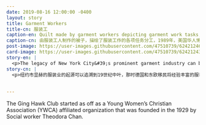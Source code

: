 ```yaml
---
date: 2019-08-16 12:00:00 -0400
layout: story
title: Garment Workers
title-cn: 服装工
caption-en: Quilt made by garment workers depicting garment work tasks, 1989, Museum of Chinese in America (MOCA) Collection
caption-cn: 由服装工人制作的被子，描绘了服装工作的各项任务分工，1989年，美国华人博物馆（MOCA）馆藏
post-image: https://user-images.githubusercontent.com/47510739/62421246-cfc49180-b66c-11e9-8535-826d13da41ca.jpg
card-image: https://user-images.githubusercontent.com/47510739/62421243-c63b2980-b66c-11e9-8f04-2ebaa91284dd.jpg
story-en: |
  <p>The legacy of New York City&#39;s prominent garment industry can be traced back to the mid-19th century when German and East European immigrants brought experienced manufacturing to Manhattan. After a century of rises and falls, the garment industry reached its peak in the 1980s in Chinatown. During this time, Chinese immigrant women fueled the industry, with an estimated 500 factories employing 20,000 workers. In 1982, these workers went on the largest strike in Chinatown’s history to protest their contractor’s attempt to skirt union regulations; after only a few days, every contractor folded to their demands. This quilt was designed by Debbie Lee and sewn by garment workers Ng Mui Leung, Sheung Ngor Leung, Cecilia Lo, Yan Chai Mak, So Fong Lee Ng, Sun Ng, and Heng Yu Yan for MOCA&#39;s 1989 exhibition &quot;Both Sides of the Cloth: Chinese American Women in the New York City Garment Industry.&quot; Trades like sewing have often been demeaned as mere “women’s work,” but the impact of the 1982 strike and artworks such as this underscore the true power of women in the Chinese community, the vital role of garment production for Chinatown’s entire economy, and the highly skilled artistry of such a trade.</p>
story-cn: |
  <p>纽约市显赫的服装业的起源可以追溯到19世纪中叶，那时德国和东欧移民将经验丰富的服装制造业带到了曼哈顿。经历了一个世纪的兴衰，服装制造业在20世纪80年代的唐人街达到了顶峰。在此期间，女性中国移民推动了该行业的发展，大约有500间工厂雇用了2万名员工。1982年，这些工人举行了唐人街历史上规模最大的罢工，抗议他们的承包商试图绕开工会的规定；仅仅几天之后，每个承包商都满足了他们的要求。照片里的这张被子由Debbie Lee设计，由制衣工人Ng Mui Leung、Sheung Ngor Leung、Cecilia Lo、YanChai Mak、So Fong Lee Ng、Sun Ng和Heng Yu Yan缝制，用于MOCA1989年的展览《女工之声：纽约市成衣业的华裔妇女》主题展览。像缝纫这样的工作经常被贬低为仅仅是“女人的工作”，但1982年罢工的影响，以及像这件被子的艺术作品强调了女性在华人社区的真正力量，服装产业对唐人街整体经济的重要作用，以及这项工作的高超技艺。</p>
  
  
---
```

The Ging Hawk Club started as off as a Young Women’s Christian Association (YWCA) affiliated organization that was founded in the 1929 by Social worker Theodora Chan.
